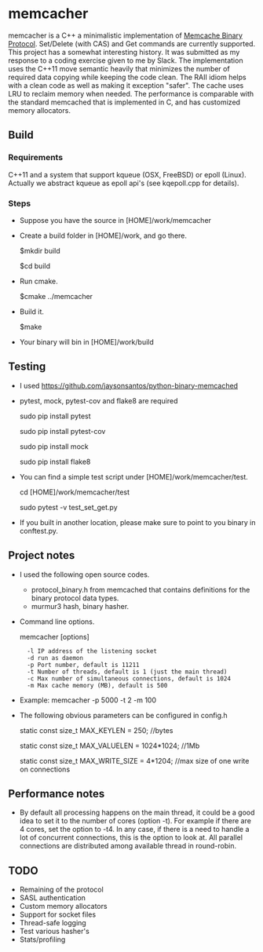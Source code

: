 # memcacher

memcacher is a C++ a minimalistic implementation of [Memcache Binary Protocol](https://cloud.github.com/downloads/memcached/memcached/protocol-binary.txt). Set/Delete (with CAS) and Get commands are currently supported.
This project has a somewhat interesting history. It was submitted as my response to a coding exercise given to me by Slack.
The implementation uses the C++11 move semantic heavily that minimizes the number of required data copying while keeping the code clean. The RAII idiom
helps with a clean code as well as making it exception "safer". The cache uses LRU to reclaim memory when needed.
The performance is comparable with the standard memcached that is implemented in C, and has customized memory allocators.

## Build

### Requirements
C++11 and a system that support kqueue (OSX, FreeBSD) or epoll (Linux). Actually we abstract kqueue as epoll api's (see kqepoll.cpp for details).

### Steps
* Suppose you have the source in [HOME]/work/memcacher
* Create a build folder in [HOME]/work, and go there.

    $mkdir build

	$cd build


* Run cmake.

    $cmake ../memcacher

* Build it.     

    $make

* Your binary will bin in [HOME]/work/build


## Testing


* I used https://github.com/jaysonsantos/python-binary-memcached

* pytest, mock, pytest-cov and flake8 are required
  
  sudo pip install pytest

  sudo pip install pytest-cov

  sudo pip install mock

  sudo pip install flake8

* You can find a simple test script under [HOME]/work/memcacher/test.

  cd [HOME]/work/memcacher/test

  sudo pytest -v test_set_get.py

* If you built in another location, please make sure to point to you binary in conftest.py.

## Project notes

* I used the following open source codes.
   - protocol_binary.h from memcached that contains definitions for the binary protocol data types.
   - murmur3 hash, binary hasher.
* Command line options.

	memcacher [options]
	
		-l IP address of the listening socket
		-d run as daemon
		-p Port number, default is 11211
		-t Number of threads, default is 1 (just the main thread)
		-c Max number of simultaneous connections, default is 1024
		-m Max cache memory (MB), default is 500

* Example: memcacher -p 5000 -t 2 -m 100

* The following obvious parameters can be configured in config.h

	static const size_t MAX_KEYLEN = 250; //bytes

	static const size_t MAX_VALUELEN = 1024*1024; //1Mb

	static const size_t MAX_WRITE_SIZE = 4*1204; //max size of one write on connections


## Performance notes

* By default all processing happens on the main thread, it could be a good
  idea to set it to the number of cores (option -t). For example if there are
  4 cores, set the option to -t4. In any case, if there is a need to handle a lot 
  of concurrent connections, this is the option to look at. All parallel connections
  are distributed among available thread in round-robin.

## TODO

* Remaining of the protocol
* SASL authentication
* Custom memory allocators
* Support for socket files
* Thread-safe logging
* Test various hasher's
* Stats/profiling


